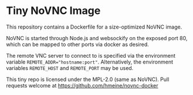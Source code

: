 # Tiny NoVNC Image

This repository contains a Dockerfile for a size-optimized NoVNC image.

NoVNC is started through Node.js and websockify on the exposed port 80,
which can be mapped to other ports via docker as desired.

The remote VNC server to connect to is specified via the environment variable
`REMOTE_ADDR="hostname:port"`.
Alternatively, the environment variables `REMOTE_HOST` and `REMOTE_PORT` may be used.

This tiny repo is licensed under the MPL-2.0 (same as NoVNC). Pull requests welcome at https://github.com/hmeine/novnc-docker